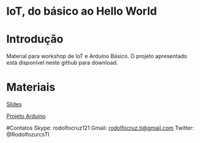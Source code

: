 IoT, do básico ao Hello World
=========================
# Introdução
Material para workshop de IoT e Arduíno Básico.
O projeto apresentado está disponível neste github para download.

# Materiais
[Slides](http://pt.slideshare.net/rodolfocruz121/iot-internet-of-things-do-bsico-ao-hello-world)

[Projeto Arduino](http://fritzing.org/projects/sensor-de-temperatura-lm35-com-lcd-16x2)

#Contatos
Skype: rodolfocruz121
Gmail: rodolfocruz.ti@gmail.com
Twitter: @RodolfozurcsTI

